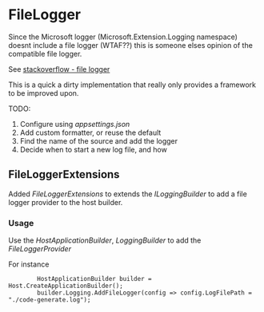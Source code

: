 # FileLogger

Since the Microsoft logger (Microsoft.Extension.Logging namespace) doesnt include a file logger (WTAF??) this is someone elses opinion of the compatible file logger.

See [stackoverflow - file logger](https://stackoverflow.com/questions/40073743/how-to-log-to-a-file-without-using-third-party-logger-in-net-core)

This is a quick a dirty implementation that really only provides a framework to be improved upon.

TODO:

1. Configure using *appsettings.json*
2. Add custom formatter, or reuse the default
3. Find the name of the source and add the logger
4. Decide when to start a new log file, and how


## FileLoggerExtensions

Added *FileLoggerExtensions* to extends the *ILoggingBuilder* to add a file logger provider to the host builder.

### Usage

Use the *HostApplicationBuilder*,  *LoggingBuilder* to add the *FileLoggerProvider*

For instance

``` charp
        HostApplicationBuilder builder = Host.CreateApplicationBuilder();
        builder.Logging.AddFileLogger(config => config.LogFilePath = "./code-generate.log");
```